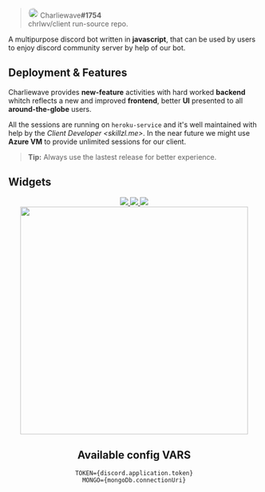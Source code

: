 
> <img style="border-radius: 300px;" src="https://japi.rest/discord/v1/user/902937010103275581/avatar?size=512" width="20"/> Charliewave<strong>#1754</strong><br/> chrlwv/client run-source repo.

A multipurpose discord bot written in **javascript**, that can be used by users to enjoy discord community server by help of our bot.

## Deployment & Features

Charliewave provides **new-feature** activities with hard worked **backend** whitch reflects a new and improved **frontend**, better **UI** presented to all **around-the-globe** users.

All the sessions are running on `heroku-service` and it's well maintained with help by the *Client Developer <skillzl.me>*. In the near future we might use **Azure VM** to provide unlimited sessions for our client.

> **Tip:** Always use the lastest release for better experience.
## Widgets

<center>
<a href="https://top.gg/bot/902937010103275581">
  <img src="https://top.gg/api/widget/owner/902937010103275581.svg">
</a>
<a href="https://top.gg/bot/902937010103275581">
  <img src="https://top.gg/api/widget/upvotes/902937010103275581.svg">
</a>
<a href="https://top.gg/bot/902937010103275581">
  <img src="https://top.gg/api/widget/servers/902937010103275581.svg">
</a>
<br />
<a href="https://chrlwv.tech" ><img src="https://media.discordapp.net/attachments/903053243167428608/917474800782442547/chrlwv.jpg?width=960&height=360" width="456"/><a/>
<center/>

## Available config VARS
```
TOKEN={discord.application.token}
MONGO={mongoDb.connectionUri}
```
